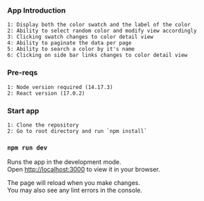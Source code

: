 ### App Introduction
    1: Display both the color swatch and the label of the color
    2: Ability to select random color and modify view accordingly
    3: Clicking swatch changes to color detail view
    4: Ability to paginate the data per page
    5: Ability to search a color by it's name
    6: Clicking on side bar links changes to color detail view

### Pre-reqs
    1: Node version required (14.17.3)
    2: React version (17.0.2)

### Start app
    1: Clone the repository
    2: Go to root directory and run `npm install`
### `npm run dev`

Runs the app in the development mode.\
Open [http://localhost:3000](http://localhost:3000) to view it in your browser.

The page will reload when you make changes.\
You may also see any lint errors in the console.
